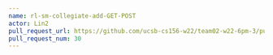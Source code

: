 ```yaml
---
name: rl-sm-collegiate-add-GET-POST
actor: Lin2
pull_request_url: https://github.com/ucsb-cs156-w22/team02-w22-6pm-3/pull/30
pull_request_num: 30
---
```

